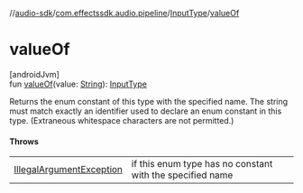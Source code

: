 //[audio-sdk](../../../index.md)/[com.effectssdk.audio.pipeline](../index.md)/[InputType](index.md)/[valueOf](value-of.md)

# valueOf

[androidJvm]\
fun [valueOf](value-of.md)(value: [String](https://kotlinlang.org/api/core/kotlin-stdlib/kotlin/-string/index.html)): [InputType](index.md)

Returns the enum constant of this type with the specified name. The string must match exactly an identifier used to declare an enum constant
in this type. (Extraneous whitespace characters are not permitted.)

#### Throws

|                                                                                                                         |                                                           |
|-------------------------------------------------------------------------------------------------------------------------|-----------------------------------------------------------|
| [IllegalArgumentException](https://kotlinlang.org/api/core/kotlin-stdlib/kotlin/-illegal-argument-exception/index.html) | if this enum type has no constant with the specified name |